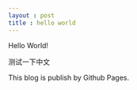 ```yaml
---
layout : post
title : hello world
---
```


Hello World!

测试一下中文

This blog is publish by Github Pages.
